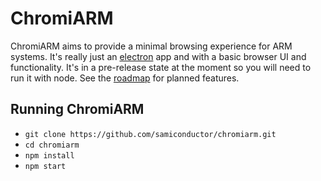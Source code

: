 # ChromiARM

ChromiARM aims to provide a minimal browsing experience for ARM systems. It's really just an [electron](http://electron.atom.io/) app and with a basic browser UI and functionality. It's in a pre-release state at the moment so you will need to run it with node. See the [roadmap](ROADMAP.md) for planned features.

## Running ChromiARM

- `git clone https://github.com/samiconductor/chromiarm.git`
- `cd chromiarm`
- `npm install`
- `npm start`

